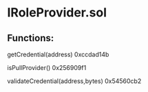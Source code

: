 # IRoleProvider.sol

## Functions:

getCredential(address) 0xccdad14b

isPullProvider() 0x256909f1

validateCredential(address,bytes) 0x54560cb2
